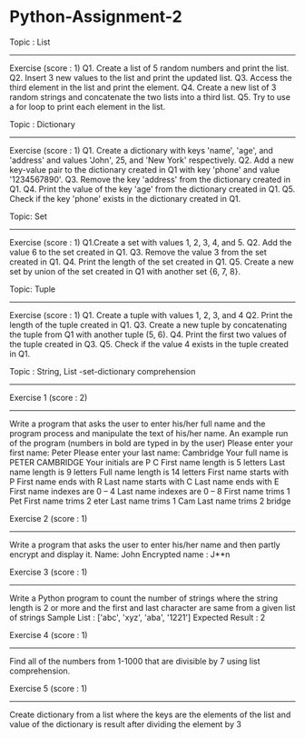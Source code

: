 # Python-Assignment-2

Topic : List 
_____________

Exercise (score : 1) 
Q1. Create a list of 5 random numbers and print the list.
Q2. Insert 3 new values to the list and print the updated list.
Q3. Access the third element in the list and print the element.
Q4. Create a new list of 3 random strings and concatenate the two lists into a third list.
Q5. Try to use a for loop to print each element in the list.

Topic : Dictionary 
___________________

Exercise (score : 1) 
Q1. Create a dictionary with keys 'name', 'age', and 'address' and values 'John', 25, and 'New York' respectively.
Q2. Add a new key-value pair to the dictionary created in Q1 with key 'phone' and value '1234567890'.
Q3. Remove the key 'address' from the dictionary created in Q1.
Q4.  Print the value of the key 'age' from the dictionary created in Q1.
Q5. Check if the key 'phone' exists in the dictionary created in Q1.

Topic: Set
___________

Exercise (score : 1) 
Q1.Create a set with values 1, 2, 3, 4, and 5.
Q2. Add the value 6 to the set created in Q1.
Q3. Remove the value 3 from the set created in Q1.
Q4. Print the length of the set created in Q1.
Q5. Create a new set by union of the set created in Q1 with another set {6, 7, 8}.

Topic: Tuple
_____________

Exercise (score : 1) 
Q1. Create a tuple with values 1, 2, 3, and 4
Q2. Print the length of the tuple created in Q1.
Q3. Create a new tuple by concatenating the tuple from Q1 with another tuple (5, 6).
Q4. Print the first two values of the tuple created in Q3.
Q5. Check if the value 4 exists in the tuple created in Q1.

Topic : String, List -set-dictionary comprehension
__________________________________________________

Exercise 1 (score : 2) 
_______________________
Write a program that asks the user to enter his/her full name and the program process and manipulate the text of his/her name.
An example run of the program (numbers in bold are typed in by the user)
Please enter your first name: Peter
Please enter your last name: Cambridge
Your full name is PETER CAMBRIDGE
Your initials are P C
First name length is 5 letters
Last name length is 9 letters
Full name length is 14 letters
First name starts with P
First name ends with R
Last name starts with C
Last name ends with E
First name indexes are 0 – 4
Last name indexes are 0 – 8
First name trims 1 Pet
First name trims 2 eter
Last name trims 1 Cam
Last name trims 2 bridge

Exercise 2 (score : 1) 
_______________________
Write a program that asks the user to enter his/her name and then partly encrypt and display it.
Name: John
Encrypted name : J**n

Exercise 3 (score : 1) 
______________________
Write a Python program to count the number of strings where the string length is 2 or more and the first and last character are same from a given list of strings
Sample List : ['abc', 'xyz', 'aba', '1221']
Expected Result : 2

Exercise 4 (score : 1) 
______________________
Find all of the numbers from 1-1000 that are divisible by 7 using list comprehension.

Exercise 5 (score : 1) 
______________________
Create dictionary from a list where the keys are the elements of the list and value of the dictionary is result after dividing the element by 3
